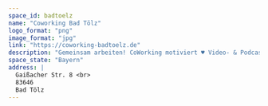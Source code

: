 ```yaml
---
space_id: badtoelz
name: "Coworking Bad Tölz"
logo_format: "png"
image_format: "jpg"
link: "https://coworking-badtoelz.de"
description: "Gemeinsam arbeiten! CoWorking motiviert ♥ Video- & Podcast-Studio Feste & flexible Arbeitsplätze Besprechungs- & Workshop-Raum. Seit 2010 in Bad Tölz, seit 2022 im historischen Bachkeller."
space_state: "Bayern"
address: |
  Gaißacher Str. 8 <br>
  83646
  Bad Tölz
---
```

